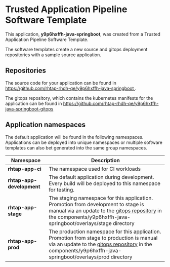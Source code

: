 # Trusted Application Pipeline Software Template

This application, **y9p6hxffh-java-springboot**, was created from a Trusted Application Pipeline Software Template.

The software templates create a new source and gitops deployment repositories with a sample source application. 

## Repositories

The source code for your application can be found in [https://github.com/rhtap-rhdh-qe/y9p6hxffh-java-springboot ](https://github.com/rhtap-rhdh-qe/y9p6hxffh-java-springboot ).
 
The gitops repository, which contains the kubernetes manifests for the application can be found in 
[https://github.com/rhtap-rhdh-qe/y9p6hxffh-java-springboot-gitops ](https://github.com/rhtap-rhdh-qe/y9p6hxffh-java-springboot-gitops ) 

## Application namespaces 

The default application will be found in the following namespaces. Applications can be deployed into unique namespaces or multiple software templates can also bet generated into the same group namespaces.  

|  Namespace   |  Description   |  
| -------- | -------- |
| **rhtap-app-ci** | The namespace used for CI workloads |
| **rhtap-app-development** | The default application during development. Every build will be deployed to this namespace for testing. |
| **rhtap-app-stage** | The staging namespace for this application. Promotion from development to stage is manual via an update to the [gitops repository](https://github.com/rhtap-rhdh-qe/y9p6hxffh-java-springboot-gitops ) in the components/y9p6hxffh-java-springboot/overlays/stage directory |
| **rhtap-app-prod** | The production namespace for this application. Promotion from stage to production is manual via an update to the [gitops repository](https://github.com/rhtap-rhdh-qe/y9p6hxffh-java-springboot-gitops ) in the components/y9p6hxffh-java-springboot/overlays/prod directory |